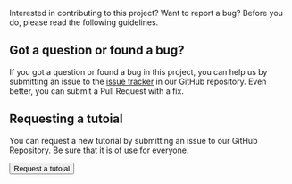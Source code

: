 Interested in contributing to this project? Want to report a bug? Before you do, please read the following guidelines.

## Got a question or found a bug?

If you got a question or found a bug in this project, you can help us by submitting an issue to the [issue tracker](https://github.com/makerdiary/base-dock/issues) in our GitHub repository. Even better, you can submit a Pull Request with a fix.

## Requesting a tutoial

You can request a new tutorial by submitting an issue to our GitHub Repository. Be sure that it is of use for everyone.

<a href="https://github.com/makerdiary/base-dock/issues/new?title=Tutorial%20Request:%20%3Ctitle%3E&body=Description%0A%0ATechnical%20Level%0Abeginner%20%7C%20intermediate%20%7C%20advanced%0A%0ALength%0Ashort%20(%3C%20250%20words)%20%7C%20medium%20(250-500%20words)%20%7C%20long%20(1000%20words+)%0A"><button data-md-color-primary="marsala" style="width: auto;"><i class="fa fa-github"></i> Request a tutoial</button></a>